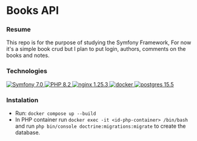 
# Books API

### Resume
This repo is for the purpose of studying the Symfony Framework, For now it's a simple book crud but I plan to put login, authors, comments on the books and notes.

### Technologies
<a href="https://symfony.com">
    <img src="https://shields.io/badge/Symfony-7.0-blue.svg?logo=symfony" alt="Symfony 7.0" />
    <img src="https://shields.io/badge/php-8.2-blue.svg" alt="PHP 8.2" />
    <img src="https://shields.io/badge/nginx-1.25.3-blue.svg" alt="nginx 1.25.3" />
    <img src="https://shields.io/badge/docker-20.10-blue.svg" alt="docker" />
    <img src="https://shields.io/badge/postgres-15.5-blue.svg" alt="postgres 15.5" />
</a>

### Instalation

 - Run: ````docker compose up --build````
 - In PHP container run ````docker exec -it <id-php-container> /bin/bash```` and run ````php bin/console doctrine:migrations:migrate```` to create the database.